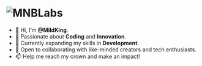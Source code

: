 # ![MNBLabs](https://github.com/user-attachments/assets/0b17ca46-1b08-439a-932e-99c497b2b7ac)

- 👋 Hi, I’m **@MildKing**.
- 👀 Passionate about **Coding** and **Innovation**.
- 🌱 Currently expanding my skills in **Development**.
- 💼 Open to collaborating with like-minded creators and tech enthusiasts.
- 📫 Help me reach my crown and make an impact!

<!---
MnbDEV/MnbDEV is a ✨ special ✨ repository because its `README.md` (this file) appears on your GitHub profile.
You can click the Preview link to take a look at your changes.
--->
